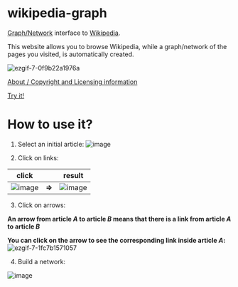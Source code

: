 # wikipedia-graph
[Graph/Network](https://en.wikipedia.org/wiki/Directed_graph) interface to [Wikipedia](https://en.wikipedia.org/).

This website allows you to browse Wikipedia, while a graph/network of the pages you visited, is automatically created.

![ezgif-7-0f9b22a1976a](https://user-images.githubusercontent.com/58634129/110713750-1dbb5700-820b-11eb-868c-07fb6b61b241.gif)


[About / Copyright and Licensing information](https://arifr1234.github.io/wikipedia-graph/about.html)

[Try it!](https://arifr1234.github.io/wikipedia-graph/)

# How to use it?


1. Select an initial article:
![image](https://user-images.githubusercontent.com/58634129/110708593-961e1a00-8203-11eb-95c4-9b3cee780017.png)


2. Click on links:

click | | result
:-:|:-:|:-:
![image](https://user-images.githubusercontent.com/58634129/110708800-e7c6a480-8203-11eb-9cdb-db37e71a1950.png) | **⇒** |  ![image](https://user-images.githubusercontent.com/58634129/110708915-12186200-8204-11eb-84b1-e46151c3b8fa.png)


3. Click on arrows:

**An arrow from article *A* to article *B* means that there is a link from article *A* to article *B***

**You can click on the arrow to see the corresponding link inside article *A*:**
![ezgif-7-1fc7b1571057](https://user-images.githubusercontent.com/58634129/110710633-e34fbb00-8206-11eb-8446-4bd17d4b6236.gif)


4. Build a network:

![image](https://user-images.githubusercontent.com/58634129/110713276-50188480-820a-11eb-8dd0-6c7cf0a2d41e.png)


